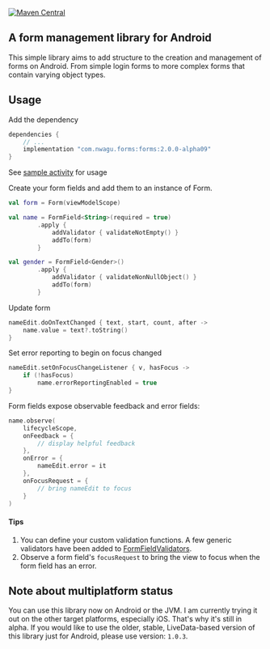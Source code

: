 [![Maven Central](https://img.shields.io/maven-central/v/com.nwagu.forms/forms.svg?label=Maven%20Central)](https://search.maven.org/search?q=g:%22com.nwagu.forms%22%20AND%20a:%22forms%22)

## A form management library for Android

This simple library aims to add structure to the creation and management of forms on Android.
From simple login forms to more complex forms that contain varying object types.

## Usage

Add the dependency

```groovy
dependencies {
    // ...
    implementation "com.nwagu.forms:forms:2.0.0-alpha09"
}
```

See [sample activity](sampleAndroidApp/src/main/java/com/example/forms/MainActivity.kt) for usage

Create your form fields and add them to an instance of Form.

```kotlin
val form = Form(viewModelScope)

val name = FormField<String>(required = true)
        .apply {
            addValidator { validateNotEmpty() }
            addTo(form)
        }

val gender = FormField<Gender>()
        .apply {
            addValidator { validateNonNullObject() }
            addTo(form)
        }
```

Update form
```kotlin
nameEdit.doOnTextChanged { text, start, count, after ->
    name.value = text?.toString()
}
```

Set error reporting to begin on focus changed
```kotlin
nameEdit.setOnFocusChangeListener { v, hasFocus ->
    if (!hasFocus)
        name.errorReportingEnabled = true
}
```

Form fields expose observable feedback and error fields:
```kotlin
name.observe(
    lifecycleScope,
    onFeedback = {
        // display helpful feedback
    },
    onError = {
        nameEdit.error = it
    },
    onFocusRequest = {
        // bring nameEdit to focus
    }
)
```

#### Tips
1. You can define your custom validation functions. A few generic validators have been added to [FormFieldValidators](forms/src/commonMain/kotlin/com/nwagu/forms/FormFieldValidators.kt).
2. Observe a form field's `focusRequest` to bring the view to focus when the form field has an error.

## Note about multiplatform status
You can use this library now on Android or the JVM. I am currently trying it out on the other target platforms, especially iOS. 
That's why it's still in alpha. 
If you would like to use the older, stable, LiveData-based version of this library just for Android, please use version: `1.0.3`.
